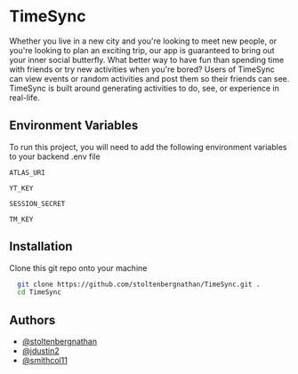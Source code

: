 # TimeSync

Whether you live in a new city and you're looking to meet new people, or you're looking to plan an exciting trip, our app is guaranteed to bring out your inner social butterfly. What better way to have fun than spending time with friends or try new activities when you're bored? Users of TimeSync can view events or random activities and post them so their friends can see. TimeSync is built around generating activities to do, see, or experience in real-life.

## Environment Variables

To run this project, you will need to add the following environment variables to your backend .env file

`ATLAS_URI`

`YT_KEY`

`SESSION_SECRET`

`TM_KEY`

## Installation

Clone this git repo onto your machine

```bash
  git clone https://github.com/stoltenbergnathan/TimeSync.git .
  cd TimeSync
```

## Authors

- [@stoltenbergnathan](https://github.com/stoltenbergnathan)
- [@jdustin2](https://github.com/jdustin2)
- [@smithcol11](https://github.com/smithcol11)
